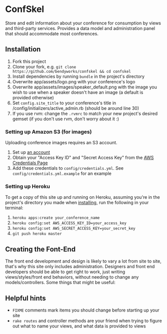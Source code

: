 # ConfSkel

Store and edit information about your conference for consumption by
views and third-party services. Provides a data model and administration
panel that should accommodate most conferences.

## Installation

1. Fork this project
1. Clone your fork, e.g. `git clone https://github.com/bendyworks/confskel && cd confskel`
1. Install dependencies by running `bundle` in the project's directory
1. Overwrite app/assets/logo.png with your conference's logo
1. Overwrite app/assets/images/speaker_default.png with the image you
   wish to use when a speaker doesn't have an image (a default is
provided otherwise)
1. Set `config.site_title` to your conference's title in
	 /config/initializers/active_admin.rb (should be around line 30)
1. If you use rvm: change the `.rvmrc` to match your new project's
	 desired gemset (if you don't use rvm, don't worry about it :)

### Setting up Amazon S3 (for images)

Uploading conference images requires an S3 account.

1. Set up [an account](https://aws.amazon.com/s3/)
1. Obtain your "Access Key ID" and "Secret Access Key" from the [AWS
   Credentials
Page](https://portal.aws.amazon.com/gp/aws/securityCredentials)
1. Add these credentials to `config/credentials.yml`. See
	 `config/credentials.yml.example` for an example

### Setting up Heroku

To get a copy of this site up and running on Heroku, assuming you're in
the project's directory you made when [installing](#installation), run
the following in your terminal:

1. `heroku apps:create your_conference_name`
1. `heroku config:set AWS_ACCESS_KEY_ID=your_access_key`
1. `heroku config:set AWS_SECRET_ACCESS_KEY=your_secret_key`
1. `git push heroku master`

## Creating the Font-End

The front end development and design is likely to vary a lot from site
to site, that's why this site only includes administration.  Designers
and front end developers should be able to get right to work, just
writing views/styles/front end behaviors, without needing to change any
models/controllers.  Some things that might be useful:

## Helpful hints

* `FIXME` comments mark items you should change before starting up your
  site
* `rake routes` and controller methods are your friend when trying to
  figure out what to name your views, and what data is provided to views
